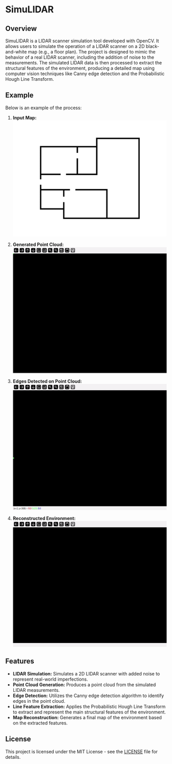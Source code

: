 # SimuLIDAR

## Overview

SimuLIDAR is a LIDAR scanner simulation tool developed with OpenCV. It allows users to simulate the operation of a LIDAR scanner on a 2D black-and-white map (e.g., a floor plan). The project is designed to mimic the behavior of a real LIDAR scanner, including the addition of noise to the measurements. The simulated LIDAR data is then processed to extract the structural features of the environment, producing a detailed map using computer vision techniques like Canny edge detection and the Probabilistic Hough Line Transform.

## Example

Below is an example of the process:

1. **Input Map:**
   ![Input Map](/maps/FloorPlan2.png)

2. **Generated Point Cloud:**
   ![Point Cloud](/recordings/LIDARDisplay2024-08-1719-55-18-ezgif.com-video-to-gif-converter.gif)

3. **Edges Detected on Point Cloud:**
   ![Edges](/recordings/LIDARDisplay2024-08-1719-58-30-ezgif.com-video-to-gif-converter.gif)

4. **Reconstructed Environment:**
   ![Reconstructed Map](/recordings/LIDARDisplay2024-08-1720-00-04-ezgif.com-video-to-gif-converter.gif)

## Features

- **LIDAR Simulation:** Simulates a 2D LIDAR scanner with added noise to represent real-world imperfections.
- **Point Cloud Generation:** Produces a point cloud from the simulated LIDAR measurements.
- **Edge Detection:** Utilizes the Canny edge detection algorithm to identify edges in the point cloud.
- **Line Feature Extraction:** Applies the Probabilistic Hough Line Transform to extract and represent the main structural features of the environment.
- **Map Reconstruction:** Generates a final map of the environment based on the extracted features.

## License

This project is licensed under the MIT License - see the [LICENSE](LICENSE) file for details.

